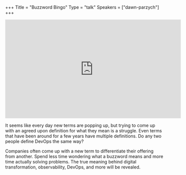 +++
Title = "Buzzword Bingo"
Type = "talk"
Speakers = ["dawn-parzych"]
+++

<iframe width="560" height="315" src="https://www.youtube-nocookie.com/embed/LgOa9pIX0c0" frameborder="0" allowfullscreen></iframe>

It seems like every day new terms are popping up, but trying to come up with an agreed upon definition for what they mean is a struggle. Even terms that have been around for a few years have multiple definitions. Do any two people define DevOps the same way?

Companies often come up with a new term to differentiate their offering from another. Spend less time wondering what a buzzword means and more time actually solving problems. The true meaning behind digital transformation, observability, DevOps, and more will be revealed.
